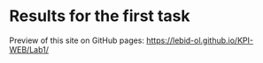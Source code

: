 # Results for the first task

Preview of this site on GitHub pages: https://lebid-ol.github.io/KPI-WEB/Lab1/
